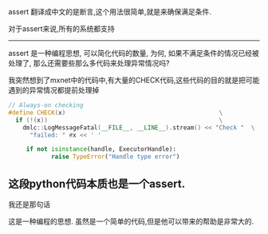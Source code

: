 assert 翻译成中文的是断言,这个用法很简单,就是来确保满足条件.

对于assert来说,所有的系统都支持

---

assert 是一种编程思想, 可以简化代码的数量, 为何, 如果不满足条件的情况已经被处理了, 那么还需要些那么多代码来处理异常情况吗?

我突然想到了mxnet中的代码中,有大量的CHECK代码,这些代码的目的就是把可能遇到的异常情况都提前处理掉

```cpp
// Always-on checking
#define CHECK(x)                                           \
  if (!(x))                                                \
    dmlc::LogMessageFatal(__FILE__, __LINE__).stream() << "Check "  \
      "failed: " #x << ' '
```

```python
     if not isinstance(handle, ExecutorHandle):
            raise TypeError("Handle type error")
```            
这段python代码本质也是一个assert.   
---

我还是那句话

这是一种编程的思想. 虽然是一个简单的代码,但是他可以带来的帮助是非常大的.
